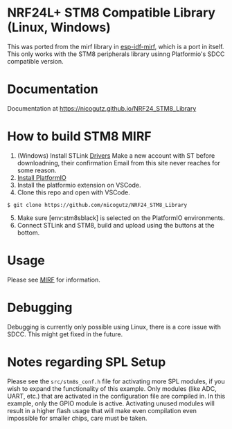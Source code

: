 NRF24L+ STM8 Compatible Library (Linux, Windows)
=====================================
This was ported from the mirf library in [esp-idf-mirf](https://github.com/nopnop2002/esp-idf-mirf), which is a port in itself. This only works with the STM8 peripherals library usinng Platformio's SDCC compatible version.

Documentation
=============
Documentation at https://nicogutz.github.io/NRF24_STM8_Library

How to build STM8 MIRF
=====================================

1. (Windows) Install STLink [Drivers](https://www.st.com/en/development-tools/stsw-link009.html) Make a new account with ST before downloadning, their confirmation Email from this site never reaches for some reason.
2. [Install PlatformIO](https://docs.platformio.org/en/latest/core/installation/methods/installer-script.html)
3. Install the platformio extension on VSCode.
4. Clone this repo and open with VSCode.
```shell
$ git clone https://github.com/nicogutz/NRF24_STM8_Library
```
5. Make sure [env:stm8sblack] is selected on the PlatformIO environments.
6. Connect STLink and STM8, build and upload using the buttons at the bottom.

Usage
=====
Please see [MIRF](src/MIRF.md) for information.

Debugging
==========
Debugging is currently only possible using Linux, there is a core issue with SDCC. This might get fixed in the future.

Notes regarding SPL Setup
=========================

Please see the `src/stm8s_conf.h` file for activating more SPL modules, if you wish to expand the functionality of this example. Only modules (like ADC, UART, etc.) that are activated in the configuration file are compiled in. In this example, only the GPIO module is active. Activating unused modules will result in a higher flash usage that will make even compilation even impossible for smaller chips, care must be taken.
